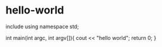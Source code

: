 # hello-world
include<iostream>
using namespace std;
  
int main(int argc, int argv[]){
  cout << "hello world";
  return 0;
}

